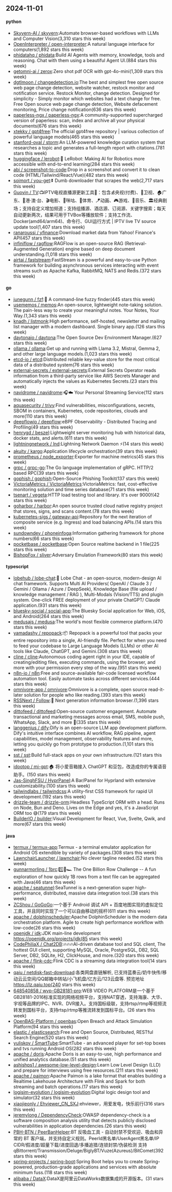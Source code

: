 ## 2024-11-01

#### python
* [Skyvern-AI / skyvern](https://github.com/Skyvern-AI/skyvern):Automate browser-based workflows with LLMs and Computer Vision(3,310 stars this week)
* [OpenInterpreter / open-interpreter](https://github.com/OpenInterpreter/open-interpreter):A natural language interface for computers(1,892 stars this week)
* [phidatahq / phidata](https://github.com/phidatahq/phidata):Build AI Agents with memory, knowledge, tools and reasoning. Chat with them using a beautiful Agent UI.(884 stars this week)
* [getomni-ai / zerox](https://github.com/getomni-ai/zerox):Zero shot pdf OCR with gpt-4o-mini(1,309 stars this week)
* [dgtlmoon / changedetection.io](https://github.com/dgtlmoon/changedetection.io):The best and simplest free open source web page change detection, website watcher, restock monitor and notification service. Restock Monitor, change detection. Designed for simplicity - Simply monitor which websites had a text change for free. Free Open source web page change detection, Website defacement monitoring, Price change notification(636 stars this week)
* [paperless-ngx / paperless-ngx](https://github.com/paperless-ngx/paperless-ngx):A community-supported supercharged version of paperless: scan, index and archive all your physical documents(676 stars this week)
* [xtekky / gpt4free](https://github.com/xtekky/gpt4free):The official gpt4free repository | various collection of powerful language models(465 stars this week)
* [stanford-oval / storm](https://github.com/stanford-oval/storm):An LLM-powered knowledge curation system that researches a topic and generates a full-length report with citations.(781 stars this week)
* [huggingface / lerobot](https://github.com/huggingface/lerobot):🤗 LeRobot: Making AI for Robotics more accessible with end-to-end learning(284 stars this week)
* [abi / screenshot-to-code](https://github.com/abi/screenshot-to-code):Drop in a screenshot and convert it to clean code (HTML/Tailwind/React/Vue)(482 stars this week)
* [soimort / you-get](https://github.com/soimort/you-get):⏬ Dumb downloader that scrapes the web(2,717 stars this week)
* [Guovin / TV](https://github.com/Guovin/TV):📺IPTV电视直播源更新工具🚀：包含💰央视(付费)、📡卫视、🏠广东、🌊港·澳·台、🎬电影、🎥咪咕、🏀体育、🪁动画、🎮游戏、🎵音乐、🏛经典剧场；支持自定义增加频道；支持组播源、酒店源、订阅源、关键字搜索；每天自动更新两次，结果可用于TVBox等播放软件；支持工作流、Docker(amd64/arm64)、命令行、GUI运行方式 | IPTV live TV source update tool(1,407 stars this week)
* [ranaroussi / yfinance](https://github.com/ranaroussi/yfinance):Download market data from Yahoo! Finance's API(457 stars this week)
* [infiniflow / ragflow](https://github.com/infiniflow/ragflow):RAGFlow is an open-source RAG (Retrieval-Augmented Generation) engine based on deep document understanding.(1,018 stars this week)
* [airtai / faststream](https://github.com/airtai/faststream):FastStream is a powerful and easy-to-use Python framework for building asynchronous services interacting with event streams such as Apache Kafka, RabbitMQ, NATS and Redis.(372 stars this week)

#### go
* [junegunn / fzf](https://github.com/junegunn/fzf):🌸 A command-line fuzzy finder(445 stars this week)
* [usememos / memos](https://github.com/usememos/memos):An open-source, lightweight note-taking solution. The pain-less way to create your meaningful notes. Your Notes, Your Way.(1,343 stars this week)
* [knadh / listmonk](https://github.com/knadh/listmonk):High performance, self-hosted, newsletter and mailing list manager with a modern dashboard. Single binary app.(126 stars this week)
* [daytonaio / daytona](https://github.com/daytonaio/daytona):The Open Source Dev Environment Manager.(627 stars this week)
* [ollama / ollama](https://github.com/ollama/ollama):Get up and running with Llama 3.2, Mistral, Gemma 2, and other large language models.(1,023 stars this week)
* [etcd-io / etcd](https://github.com/etcd-io/etcd):Distributed reliable key-value store for the most critical data of a distributed system(76 stars this week)
* [external-secrets / external-secrets](https://github.com/external-secrets/external-secrets):External Secrets Operator reads information from a third-party service like AWS Secrets Manager and automatically injects the values as Kubernetes Secrets.(23 stars this week)
* [navidrome / navidrome](https://github.com/navidrome/navidrome):🎧☁️ Your Personal Streaming Service(112 stars this week)
* [aquasecurity / trivy](https://github.com/aquasecurity/trivy):Find vulnerabilities, misconfigurations, secrets, SBOM in containers, Kubernetes, code repositories, clouds and more(110 stars this week)
* [deepflowio / deepflow](https://github.com/deepflowio/deepflow):eBPF Observability - Distributed Tracing and Profiling(49 stars this week)
* [henrygd / beszel](https://github.com/henrygd/beszel):Lightweight server monitoring hub with historical data, docker stats, and alerts.(611 stars this week)
* [lightningnetwork / lnd](https://github.com/lightningnetwork/lnd):Lightning Network Daemon ⚡️(14 stars this week)
* [akuity / kargo](https://github.com/akuity/kargo):Application lifecycle orchestration(39 stars this week)
* [prometheus / node_exporter](https://github.com/prometheus/node_exporter):Exporter for machine metrics(45 stars this week)
* [grpc / grpc-go](https://github.com/grpc/grpc-go):The Go language implementation of gRPC. HTTP/2 based RPC(39 stars this week)
* [gophish / gophish](https://github.com/gophish/gophish):Open-Source Phishing Toolkit(137 stars this week)
* [VictoriaMetrics / VictoriaMetrics](https://github.com/VictoriaMetrics/VictoriaMetrics):VictoriaMetrics: fast, cost-effective monitoring solution and time series database(71 stars this week)
* [tsenart / vegeta](https://github.com/tsenart/vegeta):HTTP load testing tool and library. It's over 9000!(42 stars this week)
* [goharbor / harbor](https://github.com/goharbor/harbor):An open source trusted cloud native registry project that stores, signs, and scans content.(78 stars this week)
* [kubernetes-sigs / gateway-api](https://github.com/kubernetes-sigs/gateway-api):Repository for the next iteration of composite service (e.g. Ingress) and load balancing APIs.(14 stars this week)
* [sundowndev / phoneinfoga](https://github.com/sundowndev/phoneinfoga):Information gathering framework for phone numbers(66 stars this week)
* [pocketbase / pocketbase](https://github.com/pocketbase/pocketbase):Open Source realtime backend in 1 file(225 stars this week)
* [BishopFox / sliver](https://github.com/BishopFox/sliver):Adversary Emulation Framework(80 stars this week)

#### typescript
* [lobehub / lobe-chat](https://github.com/lobehub/lobe-chat):🤯 Lobe Chat - an open-source, modern-design AI chat framework. Supports Multi AI Providers( OpenAI / Claude 3 / Gemini / Ollama / Azure / DeepSeek), Knowledge Base (file upload / knowledge management / RAG ), Multi-Modals (Vision/TTS) and plugin system. One-click FREE deployment of your private ChatGPT/ Claude application.(931 stars this week)
* [bluesky-social / social-app](https://github.com/bluesky-social/social-app):The Bluesky Social application for Web, iOS, and Android(264 stars this week)
* [medusajs / medusa](https://github.com/medusajs/medusa):The world's most flexible commerce platform.(470 stars this week)
* [yamadashy / repopack](https://github.com/yamadashy/repopack):📦 Repopack is a powerful tool that packs your entire repository into a single, AI-friendly file. Perfect for when you need to feed your codebase to Large Language Models (LLMs) or other AI tools like Claude, ChatGPT, and Gemini.(308 stars this week)
* [cline / cline](https://github.com/cline/cline):Autonomous coding agent right in your IDE, capable of creating/editing files, executing commands, using the browser, and more with your permission every step of the way.(951 stars this week)
* [n8n-io / n8n](https://github.com/n8n-io/n8n):Free and source-available fair-code licensed workflow automation tool. Easily automate tasks across different services.(444 stars this week)
* [omnivore-app / omnivore](https://github.com/omnivore-app/omnivore):Omnivore is a complete, open source read-it-later solution for people who like reading.(393 stars this week)
* [RSSNext / Follow](https://github.com/RSSNext/Follow):🧡 Next generation information browser.(1,396 stars this week)
* [dittofeed / dittofeed](https://github.com/dittofeed/dittofeed):Open-source customer engagement. Automate transactional and marketing messages across email, SMS, mobile push, WhatsApp, Slack, and more 📨(335 stars this week)
* [langgenius / dify](https://github.com/langgenius/dify):Dify is an open-source LLM app development platform. Dify's intuitive interface combines AI workflow, RAG pipeline, agent capabilities, model management, observability features and more, letting you quickly go from prototype to production.(1,101 stars this week)
* [sst / sst](https://github.com/sst/sst):Build full-stack apps on your own infrastructure.(121 stars this week)
* [idootop / mi-gpt](https://github.com/idootop/mi-gpt):🏠 将小爱音箱接入 ChatGPT 和豆包，改造成你的专属语音助手。(150 stars this week)
* [Jas-SinghFSU / HyprPanel](https://github.com/Jas-SinghFSU/HyprPanel):A Bar/Panel for Hyprland with extensive customizability.(100 stars this week)
* [tailwindlabs / tailwindcss](https://github.com/tailwindlabs/tailwindcss):A utility-first CSS framework for rapid UI development.(192 stars this week)
* [drizzle-team / drizzle-orm](https://github.com/drizzle-team/drizzle-orm):Headless TypeScript ORM with a head. Runs on Node, Bun and Deno. Lives on the Edge and yes, it's a JavaScript ORM too 😅(179 stars this week)
* [BuilderIO / builder](https://github.com/BuilderIO/builder):Visual Development for React, Vue, Svelte, Qwik, and more(67 stars this week)

#### java
* [termux / termux-app](https://github.com/termux/termux-app):Termux - a terminal emulator application for Android OS extendible by variety of packages.(308 stars this week)
* [LawnchairLauncher / lawnchair](https://github.com/LawnchairLauncher/lawnchair):No clever tagline needed.(52 stars this week)
* [gunnarmorling / 1brc](https://github.com/gunnarmorling/1brc):1️⃣🐝🏎️ The One Billion Row Challenge -- A fun exploration of how quickly 1B rows from a text file can be aggregated with Java(46 stars this week)
* [apache / seatunnel](https://github.com/apache/seatunnel):SeaTunnel is a next-generation super high-performance, distributed, massive data integration tool.(38 stars this week)
* [ZCShou / GoGoGo](https://github.com/ZCShou/GoGoGo):一个基于 Android 调试 API + 百度地图实现的虚拟定位工具，并且同时实现了一个可以自由移动的摇杆(611 stars this week)
* [apache / dolphinscheduler](https://github.com/apache/dolphinscheduler):Apache DolphinScheduler is the modern data orchestration platform. Agile to create high performance workflow with low-code(26 stars this week)
* [openjdk / jdk](https://github.com/openjdk/jdk):JDK main-line development https://openjdk.org/projects/jdk(85 stars this week)
* [CodePhiliaX / Chat2DB](https://github.com/CodePhiliaX/Chat2DB):🔥🔥🔥AI-driven database tool and SQL client, The hottest GUI client, supporting MySQL, Oracle, PostgreSQL, DB2, SQL Server, DB2, SQLite, H2, ClickHouse, and more.(320 stars this week)
* [apache / flink-cdc](https://github.com/apache/flink-cdc):Flink CDC is a streaming data integration tool(14 stars this week)
* [qaiu / netdisk-fast-download](https://github.com/qaiu/netdisk-fast-download):各类网盘直链解析, 已支持蓝奏云/奶牛快传/移动云云空间/QQ邮箱中转站/小飞机盘/亿方云/123云盘等. 预览地址 https://lz.qaiu.top(240 stars this week)
* [648540858 / wvp-GB28181-pro](https://github.com/648540858/wvp-GB28181-pro):WEB VIDEO PLATFORM是一个基于GB28181-2016标准实现的网络视频平台，支持NAT穿透，支持海康、大华、宇视等品牌的IPC、NVR、DVR接入。支持国标级联，支持rtsp/rtmp等视频流转发到国标平台，支持rtsp/rtmp等推流转发到国标平台。(26 stars this week)
* [OpenBAS-Platform / openbas](https://github.com/OpenBAS-Platform/openbas):Open Breach and Attack Simulation Platform(94 stars this week)
* [elastic / elasticsearch](https://github.com/elastic/elasticsearch):Free and Open Source, Distributed, RESTful Search Engine(520 stars this week)
* [yuliskov / SmartTube](https://github.com/yuliskov/SmartTube):SmartTube - an advanced player for set-top boxes and tvs running Android OS(282 stars this week)
* [apache / doris](https://github.com/apache/doris):Apache Doris is an easy-to-use, high performance and unified analytics database.(51 stars this week)
* [ashishps1 / awesome-low-level-design](https://github.com/ashishps1/awesome-low-level-design):Learn Low Level Design (LLD) and prepare for interviews using free resources.(211 stars this week)
* [apache / paimon](https://github.com/apache/paimon):Apache Paimon is a lake format that enables building a Realtime Lakehouse Architecture with Flink and Spark for both streaming and batch operations.(17 stars this week)
* [logisim-evolution / logisim-evolution](https://github.com/logisim-evolution/logisim-evolution):Digital logic design tool and simulator(32 stars this week)
* [xiaojieonly / Ehviewer_CN_SXJ](https://github.com/xiaojieonly/Ehviewer_CN_SXJ):ehviewer，用爱发电，快乐前行(316 stars this week)
* [jeremylong / DependencyCheck](https://github.com/jeremylong/DependencyCheck):OWASP dependency-check is a software composition analysis utility that detects publicly disclosed vulnerabilities in application dependencies.(26 stars this week)
* [PBH-BTN / PeerBanHelper](https://github.com/PBH-BTN/PeerBanHelper):BT 反吸血工具 - 自动封禁不受欢迎、吸血和异常的 BT 客户端，并支持自定义规则。PeerId黑名单/UserAgent黑名单/IP CIDR/假进度/超量下载/进度回退/多播追猎/连锁封禁/伪装检测 支持 qBittorrent/Transmission/Deluge/BiglyBT/Vuze(Azureus)/BitComet(392 stars this week)
* [spring-projects / spring-boot](https://github.com/spring-projects/spring-boot):Spring Boot helps you to create Spring-powered, production-grade applications and services with absolute minimum fuss.(118 stars this week)
* [alibaba / DataX](https://github.com/alibaba/DataX):DataX是阿里云DataWorks数据集成的开源版本。(31 stars this week)
